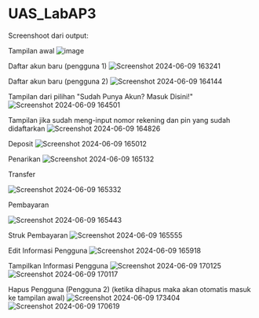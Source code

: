# UAS_LabAP3

Screenshoot dari output:

Tampilan awal
![image](https://github.com/parulls/UAS_LabAP3/assets/163014523/9cd84107-8ab3-46e4-9926-15759dac071a)

Daftar akun baru (pengguna 1) 
![Screenshot 2024-06-09 163241](https://github.com/parulls/UAS_LabAP3/assets/163014523/23b31d3d-84f1-43f5-95a7-132e277e8c84)

Daftar akun baru (pengguna 2)
![Screenshot 2024-06-09 164144](https://github.com/parulls/UAS_LabAP3/assets/163014523/9a15ce74-0c68-4816-81e2-539e80eb47ae)

Tampilan dari pilihan "Sudah Punya Akun? Masuk Disini!"
![Screenshot 2024-06-09 164501](https://github.com/parulls/UAS_LabAP3/assets/163014523/92b7441b-1701-4041-aa40-9166a3950276)

Tampilan jika sudah meng-input nomor rekening dan pin yang sudah didaftarkan
![Screenshot 2024-06-09 164826](https://github.com/parulls/UAS_LabAP3/assets/163014523/fbedd6c2-abb4-4201-abb7-543ad7c7547b)

Deposit
![Screenshot 2024-06-09 165012](https://github.com/parulls/UAS_LabAP3/assets/163014523/a4bfd39d-4e7b-4659-9b77-3fdc7c9e4800)

Penarikan
![Screenshot 2024-06-09 165132](https://github.com/parulls/UAS_LabAP3/assets/163014523/3e2685b1-96c4-4300-bab6-2a899ff69244)

Transfer

![Screenshot 2024-06-09 165332](https://github.com/parulls/UAS_LabAP3/assets/163014523/cc4cd2f5-430f-451b-954f-84ba09f3cd14)

Pembayaran

![Screenshot 2024-06-09 165443](https://github.com/parulls/UAS_LabAP3/assets/163014523/4e224e5a-641b-4bd7-a7d7-4fdaa8f4b2d6)

Struk Pembayaran
![Screenshot 2024-06-09 165555](https://github.com/parulls/UAS_LabAP3/assets/163014523/8e297cea-7085-481f-a43e-7c6c9b62f2b2)

Edit Informasi Pengguna
![Screenshot 2024-06-09 165918](https://github.com/parulls/UAS_LabAP3/assets/163014523/db074016-692c-4914-bf22-54b7d647fec4)

Tampilkan Informasi Pengguna
![Screenshot 2024-06-09 170125](https://github.com/parulls/UAS_LabAP3/assets/163014523/08a8fd90-9cce-415d-a595-65012391172e)
![Screenshot 2024-06-09 170117](https://github.com/parulls/UAS_LabAP3/assets/163014523/5b527fa1-6cba-48ae-b0ec-926535111072)

Hapus Pengguna (Pengguna 2) (ketika dihapus maka akan otomatis masuk ke tampilan awal)
![Screenshot 2024-06-09 173404](https://github.com/parulls/UAS_LabAP3/assets/163014523/5c2420eb-06b0-4920-a318-da94b530e6d1)
![Screenshot 2024-06-09 170619](https://github.com/parulls/UAS_LabAP3/assets/163014523/2aabbfbb-b7fa-42b9-b62a-f9138e304e1f)
